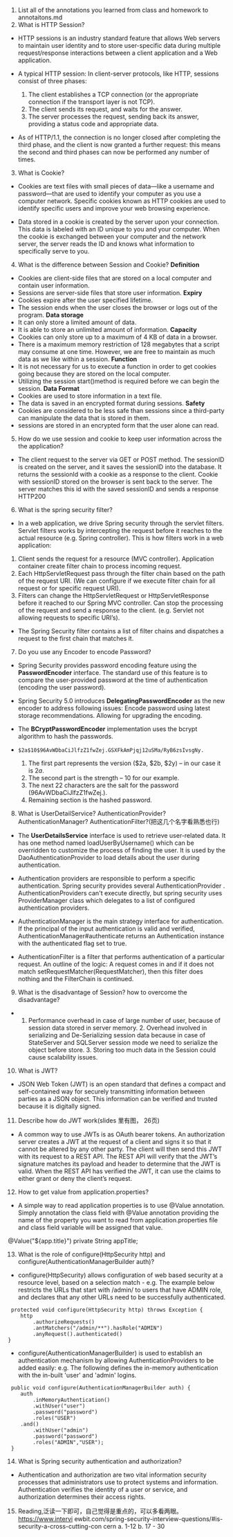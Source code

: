 1. List all of the annotations you learned from class and homework to annotaitons.md
2. What is HTTP Session?
 * HTTP sessions is an industry standard feature that allows Web servers to maintain user identity and to store user-specific data during multiple request/response interactions between a client application and a Web application.

 * A typical HTTP session: In client-server protocols, like HTTP, sessions consist of three phases:
   1. The client establishes a TCP connection (or the appropriate connection if the transport layer is not TCP).
   2. The client sends its request, and waits for the answer.
   3. The server processes the request, sending back its answer, providing a status code and appropriate data.

 * As of HTTP/1.1, the connection is no longer closed after completing the third phase, and the client is now granted a further request: this means the second and third phases can now be performed any number of times.

3. What is Cookie?
 * Cookies are text files with small pieces of data—like a username and password—that are used to identify your computer as you use a computer network. Specific cookies known as HTTP cookies are used to identify specific users and improve your web browsing experience. 

 * Data stored in a cookie is created by the server upon your connection. This data is labeled with an ID unique to you and your computer. When the cookie is exchanged between your computer and the network server, the server reads the ID and knows what information to specifically serve to you.

4. What is the difference between Session and Cookie?
 **Definition**
 * Cookies are client-side files that are stored on a local computer and contain user information.
 * Sessions are server-side files that store user information.
 **Expiry**
 * Cookies expire after the user specified lifetime.
 * The session ends when the user closes the browser or logs out of the program.
 **Data storage**
 * It can only store a limited amount of data.
 * It is able to store an unlimited amount of information.
 **Capacity**
 * Cookies can only store up to a maximum of 4 KB of data in a browser.
 * There is a maximum memory restriction of 128 megabytes that a script may consume at one time. However, we are free to maintain as much data as we like within a session.
 **Function**
 * It is not necessary for us to execute a function in order to get cookies going because they are stored on the local computer.
 * Utilizing the session start()method is required before we can begin the session.
 **Data Format**
 * Cookies are used to store information in a text file. 
 * The data is saved in an encrypted format during sessions.
 **Safety**
 * Cookies are considered to be less safe than sessions since a third-party can manipulate the data that is stored in them.
 * sessions are stored in an encrypted form that the user alone can read.

5. How do we use session and cookie to keep user information across the the application?
 * The client request to the server via GET or POST method. The sessionID is created on the server, and it saves the sessionID into the database. It returns the sessionId with a cookie as a response to the client. Cookie with sessionID stored on the browser is sent back to the server. The server matches this id with the saved sessionID and sends a response HTTP200

6. What is the spring security filter?
 * In a web application, we drive Spring security through the servlet filters. Servlet filters works by intercepting the request before it reaches to the actual resource (e.g. Spring controller). This is how filters work in a web application: 

 1. Client sends the request for a resource (MVC controller). Application container create filter chain to process incoming request.
 2. Each HttpServletRequest pass through the filter chain based on the path of the request URI. (We can configure if we execute filter chain for all request or for specific request URI).
 3. Filters can change the HttpServletRequest or HttpServletResponse before it reached to our Spring MVC controller. Can stop the processing of the request and send a response to the client. (e.g. Servlet not allowing requests to specific URI’s).

 * The Spring Security filter contains a list of filter chains and dispatches a request to the first chain that matches it. 

7. Do you use any Encoder to encode Password?
 * Spring Security provides password encoding feature using the **PasswordEncoder** interface. The standard use of this feature is to compare the user-provided password at the time of authentication (encoding the user password).

 * Spring Security 5.0 introduces **DelegatingPasswordEncoder** as the new encoder to address following issues: Encode password using latest storage recommendations. Allowing for upgrading the encoding.

 * The **BCryptPasswordEncoder** implementation uses the bcrypt algorithm to hash the passwords.
 * `$2a$10$96AvWDbaCiJlfzZ1fwZej.GSXFkAmPjqj12uSMa/RyB6zsIvsgNy.`
   1. The first part represents the version ($2a, $2b, $2y) – in our case it is $2a$.
   2. The second part is the strength – $10$ for our example.
   3. The next 22 characters are the salt for the password (96AvWDbaCiJlfzZ1fwZej.).
   4. Remaining section is the hashed password.

8. What is UserDetailService? AuthenticationProvider?AuthenticationManager? 
AuthenticationFilter?(把这几个名字看熟悉也行)
 * The **UserDetailsService** interface is used to retrieve user-related data. It has one method named loadUserByUsername() which can be overridden to customize the process of finding the user. It is used by the DaoAuthenticationProvider to load details about the user during authentication.

 * Authentication providers are responsible to perform a specific authentication. Spring security provides several AuthenticationProvider . AuthenticationProviders can't execute directly, but spring security uses ProviderManager class which delegates to a list of configured authentication providers.

 * AuthenticationManager is the main strategy interface for authentication. If the principal of the input authentication is valid and verified, AuthenticationManager#authenticate returns an Authentication instance with the authenticated flag set to true.

 * AuthenticationFilter is a filter that performs authentication of a particular request. An outline of the logic: A request comes in and if it does not match setRequestMatcher(RequestMatcher), then this filter does nothing and the FilterChain is continued.

9. What is the disadvantage of Session? how to overcome the disadvantage?
 * 1. Performance overhead in case of large number of user, because of session data stored in server memory. 2. Overhead involved in serializing and De-Serializing session data because in case of StateServer and SQLServer session mode we need to serialize the object before store. 3. Storing too much data in the Session could cause scalability issues.

10. What is JWT?
  * JSON Web Token (JWT) is an open standard that defines a compact and self-contained way for securely transmitting information between parties as a JSON object. This information can be verified and trusted because it is digitally signed.

11. Describe how do JWT work(slides 里有图， 26页)
  * A common way to use JWTs is as OAuth bearer tokens. An authorization server creates a JWT at the request of a client and signs it so that it cannot be altered by any other party. The client will then send this JWT with its request to a REST API. The REST API will verify that the JWT’s signature matches its payload and header to determine that the JWT is valid. When the REST API has verified the JWT, it can use the claims to either grant or deny the client’s request.

12. How to get value from application.properties?
  * A simple way to read application properties is to use @Value annotation. Simply annotation the class field with @Value annotation providing the name of the property you want to read from application.properties file and class field variable will be assigned that value.

  @Value("${app.title}")
  private String appTitle;

13. What is the role of configure(HttpSecurity http) and configure(AuthenticationManagerBuilder auth)?
 * configure(HttpSecurity) allows configuration of web based security at a resource level, based on a selection match - e.g. The example below restricts the URLs that start with /admin/ to users that have ADMIN role, and declares that any other URLs need to be successfully authenticated.
```
 protected void configure(HttpSecurity http) throws Exception {
    http
        .authorizeRequests()
        .antMatchers("/admin/**").hasRole("ADMIN")
        .anyRequest().authenticated()
}
```
 * configure(AuthenticationManagerBuilder) is used to establish an authentication mechanism by allowing AuthenticationProviders to be added easily: e.g. The following defines the in-memory authentication with the in-built 'user' and 'admin' logins.
```
 public void configure(AuthenticationManagerBuilder auth) {
    auth
        .inMemoryAuthentication()
        .withUser("user")
        .password("password")
        .roles("USER")
    .and()
        .withUser("admin")
        .password("password")
        .roles("ADMIN","USER");
 }
```

14. What is Spring security authentication and authorization?
  * Authentication and authorization are two vital information security processes that administrators use to protect systems and information. Authentication verifies the identity of a user or service, and authorization determines their access rights. 

15. Reading,泛读一下即可，自己觉得是重点的，可以多看两眼。https://www.intervi ewbit.com/spring-security-interview-questions/#is-security-a-cross-cutting-con cern
a. 1-12
b. 17 - 30
